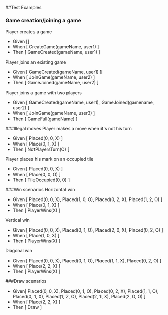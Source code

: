 ##Test Examples
### Game creation/joining a game
Player creates a game

* Given []
* When [ CreateGame(gameName, user1) ]
* Then [ GameCreated(gameName, user1) ]

Player joins an existing game

* Given [ GameCreated(gameName, user1) ]
* When [ JoinGame(gameName, user2) ]
* Then [ GameJoined(gameName, user2) ]

Player joins a game with two players

* Given [ GameCreated(gameName, user1), GameJoined(gamename, user2) ]
* When [ JoinGame(gameName, user3) ]
* Then [ GameFull(gameName) ]

###Illegal moves
Player makes a move when it's not his turn

* Given [ Placed(0, 0, X) ]
* When [ Place(0, 1, X) ]
* Then [ NotPlayersTurn(O) ]

Player places his mark on an occupied tile

* Given [ Placed(0, 0, X) ]
* When [ Place(0, 0, O) ]
* Then [ TileOccupied(0, 0) ]

###Win scenarios
Horizontal win

* Given [ Placed(0, 0, X), Placed(1, 0, O), Placed(0, 2, X), Placed(1, 2, O) ]
* When [ Place(0, 1, X) ]
* Then [ PlayerWins(X) ]

Vertical win

* Given [ Placed(0, 0, X), Placed(0, 1, O), Placed(2, 0, X), Placed(0, 2, O) ]
* When [ Place(1, 0, X) ]
* Then [ PlayerWins(X) ]

Diagonal win

* Given [ Placed(0, 0, X), Placed(0, 1, O), Placed(1, 1, X), Placed(0, 2, O) ]
* When [ Place(2, 2, X) ]
* Then [ PlayerWins(X) ]

###Draw scenarios

* Given[ Placed(0, 0, X), Placed(0, 1, O), Placed(0, 2, X), Placed(1, 1, O), Placed(0, 1, X), Placed(1, 2, O), Placed(2, 1, X), Placed(2, 0, O) ]
* When [ Place(2, 2, X) ]
* Then [ Draw ]